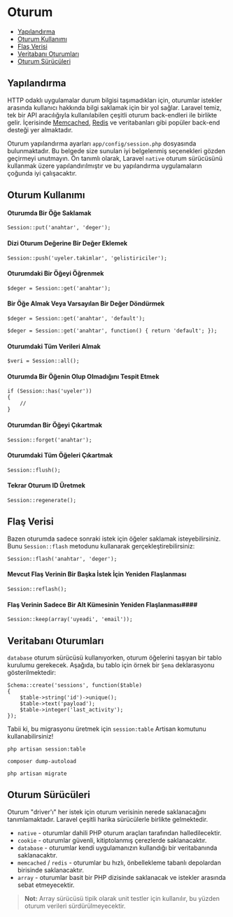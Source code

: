# Oturum

- [Yapılandırma](#configuration)
- [Oturum Kullanımı](#session-usage)
- [Flaş Verisi](#flash-data)
- [Veritabanı Oturumları](#database-sessions)
- [Oturum Sürücüleri](#session-drivers)

<a name="configuration"></a>
## Yapılandırma

HTTP odaklı uygulamalar durum bilgisi taşımadıkları için, oturumlar istekler arasında kullanıcı hakkında bilgi saklamak için bir yol sağlar. Laravel temiz, tek bir API aracılığıyla kullanılabilen çeşitli oturum back-endleri ile birlikte gelir. İçerisinde [Memcached](http://memcached.org), [Redis](http://redis.io) ve veritabanları gibi popüler back-end desteği yer almaktadır.

Oturum yapılandırma ayarları `app/config/session.php` dosyasında bulunmaktadır. Bu belgede size sunulan iyi belgelenmiş seçenekleri gözden geçirmeyi unutmayın. Ön tanımlı olarak, Laravel `native` oturum sürücüsünü kullanmak üzere yapılandırılmıştır ve bu yapılandırma uygulamaların çoğunda iyi çalışacaktır.

<a name="session-usage"></a>
## Oturum Kullanımı

#### Oturumda Bir Öğe Saklamak

	Session::put('anahtar', 'deger');

#### Dizi Oturum Değerine Bir Değer Eklemek

	Session::push('uyeler.takimlar', 'gelistiriciler');

#### Oturumdaki Bir Öğeyi Öğrenmek

	$deger = Session::get('anahtar');

#### Bir Öğe Almak Veya Varsayılan Bir Değer Döndürmek

	$deger = Session::get('anahtar', 'default');

	$deger = Session::get('anahtar', function() { return 'default'; });

#### Oturumdaki Tüm Verileri Almak

	$veri = Session::all();

#### Oturumda Bir Öğenin Olup Olmadığını Tespit Etmek

	if (Session::has('uyeler'))
	{
		//
	}

#### Oturumdan Bir Öğeyi Çıkartmak

	Session::forget('anahtar');

#### Oturumdaki Tüm Öğeleri Çıkartmak

	Session::flush();

#### Tekrar Oturum ID Üretmek

	Session::regenerate();

<a name="flash-data"></a>
## Flaş Verisi

Bazen oturumda sadece sonraki istek için öğeler saklamak isteyebilirsiniz. Bunu `Session::flash` metodunu kullanarak gerçekleştirebilirsiniz:

	Session::flash('anahtar', 'deger');

#### Mevcut Flaş Verinin Bir Başka İstek İçin Yeniden Flaşlanması

	Session::reflash();

#### Flaş Verinin Sadece Bir Alt Kümesinin Yeniden Flaşlanması####

	Session::keep(array('uyeadi', 'email'));

<a name="database-sessions"></a>
## Veritabanı Oturumları

`database` oturum sürücüsü kullanıyorken, oturum öğelerini taşıyan bir tablo kurulumu gerekecek. Aşağıda, bu tablo için örnek bir `Şema` deklarasyonu gösterilmektedir:

	Schema::create('sessions', function($table)
	{
		$table->string('id')->unique();
		$table->text('payload');
		$table->integer('last_activity');
	});

Tabii ki, bu migrasyonu üretmek için `session:table` Artisan komutunu kullanabilirsiniz!

	php artisan session:table

	composer dump-autoload

	php artisan migrate

<a name="session-drivers"></a>
## Oturum Sürücüleri

Oturum "driver'ı" her istek için oturum verisinin nerede saklanacağını tanımlamaktadır. Laravel çeşitli harika sürücülerle birlikte gelmektedir.

- `native` - oturumlar dahili PHP oturum araçları tarafından halledilecektir.
- `cookie` - oturumlar güvenli, kitiptolanmış çerezlerde saklanacaktır.
- `database` - oturumlar kendi uygulamanızın kullandığı bir veritabanında saklanacaktır.
- `memcached` / `redis` - oturumlar bu hızlı, önbellekleme tabanlı depolardan birisinde saklanacaktır.
- `array` - oturumlar basit bir PHP dizisinde saklanacak ve istekler arasında sebat etmeyecektir.

> **Not:**  Array sürücüsü tipik olarak unit testler için kullanılır, bu yüzden oturum verileri sürdürülmeyecektir.